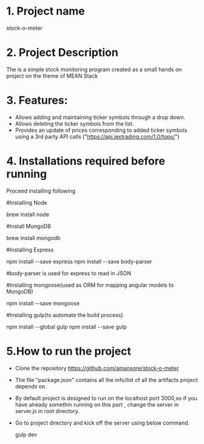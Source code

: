 
# 1. Project name
  stock-o-meter

# 2. Project Description
  The is a simple stock monitoring program created as a small hands on
  project on the theme of MEAN Stack


# 3. Features:
  - Allows adding and maintaining ticker symbols through a drop down.
  - Allows deleting the ticker symbols from the list.
  - Provides an update of prices corresponding to added ticker symbols
    using a 3rd party API calls ("https://api.iextrading.com/1.0/tops/")


# 4. Installations required before running
  Proceed installing following

#Installing Node
  
  brew install node

#Install MongoDB
  
  brew install mongodb

#Installing Express
  
  npm install --save express
  npm install --save body-parser

#body-parser is used for express to read in JSON

#Installing mongoose(used as ORM for mapping angular models to MongoDB)

  npm install --save mongoose

#Installing gulp(to automate the build process)

  npm install --global gulp
  npm install --save gulp

# 5.How to run the project

  - Clone the repository https://github.com/amansgre/stock-o-meter
  - The file "package.json" contains all the info/list of all the artifacts project depends on.
  - By default project is designed to run on the localhost port 3000,so if you have already somethin
    running on this port , change the server in server.js in root directory.
  - Go to project directory and kick off the server using below command.

    gulp dev
